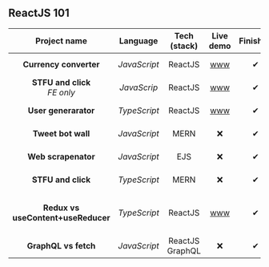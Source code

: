 ## ReactJS 101

| Project name | Language | Tech<br>(stack) | Live<br>demo | Finished | Code base  |
|:-:|:-:|:-:|:-:|:-:|:-:|
| **Currency converter** | *JavaScript* | ReactJS | [www][spa1a] |  ✔ | [/currency-converter][spa1b] |
| **STFU and click**<br/>*FE only* | *JavaScrip* | ReactJS | [www][spa5aa] | ✔ | [/stfu-and-click][spa5bb] |
| **User generarator** | *TypeScript* | ReactJS | [www][spa4a] |  ✔ | [/user-generator][spa4b] |
| **Tweet bot wall** | *JavaScript* | MERN | ❌ |  ✔ | [/tweet-bot-wall][spa2b] |
| **Web scrapenator** | *JavaScript* | EJS | ❌ |  ✔ | [/web-scrapenator][spa3b] |
| **STFU and click** | *TypeScript* | MERN | ❌ |  ✔ | [/stfu-and-click][spa5b] |
| **Redux vs<br>useContent+useReducer** | *TypeScript* | ReactJS | [www][rb1a] |  ✔ | [/reactjs-data-and-state-managment][rb1b] |
| **GraphQL vs fetch** | *JavaScript* | ReactJS<br>GraphQL | ❌ |  ✔ | [/graphql-vs-fetch][rb2b] |



[spa1a]: https://currency-converter-bunatl.vercel.app/
[spa1b]: https://github.com/bunatl/currency-converter/

[spa2a]: https://tweet-bot.techis.fun/
[spa2b]: https://github.com/bunatl/tweet-bot-wall

[spa3b]: https://github.com/bunatl/web-scrapenator

[spa4a]: https://user-generator.vercel.app/
[spa4b]: https://github.com/bunatl/user-generator

[spa5aa]: https://applifting-stfuandclick.vercel.app/
[spa5b]: https://github.com/bunatl/stfu-and-click
[spa5bb]: https://github.com/bunatl/applifting-stfuandclick

[rb1a]: https://reactjs-data-and-state-managment.vercel.app/
[rb1b]: https://github.com/bunatl/reactjs-data-and-state-managment/

<!-- [rb2a]: -->
[rb2b]: https://github.com/bunatl/data-fetching-managment/
